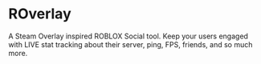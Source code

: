 # ROverlay
A Steam Overlay inspired ROBLOX Social tool. Keep your users engaged with LIVE stat tracking about their server, ping, FPS, friends, and so much more.
